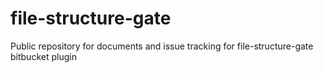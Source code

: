 # file-structure-gate
Public repository for documents and issue tracking for file-structure-gate bitbucket plugin
